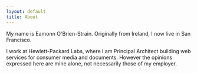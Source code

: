 ```yaml
---
layout: default
title: About
---
```


My name is Eamonn O'Brien-Strain.  Originally from Ireland, I now live
in San Francisco.

I work at Hewlett-Packard Labs, where I am Principal Architect
building web services for consumer media and documents.  However the
opinions expressed here are mine alone, not necessarily those of my
employer.
